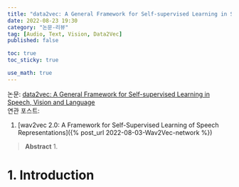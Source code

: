 ```yaml
---
title: "data2vec: A General Framework for Self-supervised Learning in Speech, Vision and Language"
date: 2022-08-23 19:30
category: "논문-리뷰"
tag: [Audio, Text, Vision, Data2Vec]
published: false

toc: true
toc_sticky: true

use_math: true
---
```


논문: [data2vec: A General Framework for Self-supervised Learning in Speech, Vision and Language](https://scontent-ssn1-1.xx.fbcdn.net/v/t39.8562-6/271974914_483120576492438_4239522333319653600_n.pdf?_nc_cat=107&ccb=1-7&_nc_sid=ae5e01&_nc_ohc=hqDsPN--y0UAX-Jmu2g&_nc_ht=scontent-ssn1-1.xx&oh=00_AT_A68roszuv_rOVVN5yFrUdD_Rp_svGv8XF3RwO4yMisA&oe=6308D2D1)  
연관 포스트: 
1. [wav2vec 2.0: A Framework for Self-Supervised Learning of Speech Representations]({% post_url 2022-08-03-Wav2Vec-network %})

> **Abstract**
> 1. 

# 1. Introduction
